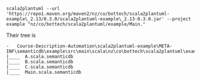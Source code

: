     scala2plantuml --url 'https://repo1.maven.org/maven2/nz/co/bottech/scala2plantuml-example\_2.13/0.3.0/scala2plantuml-example\_2.13-0.3.0.jar' --project example "nz/co/bottech/scala2plantuml/example/Main."

Their tree is

    -   Course-Description-Automation\scala2plantuml-example\META-INF\semanticdb\example\src\main\scala\nz\co\bottech\scala2plantuml\example
    |____  A.scala.semanticdb
    |____  B.scala.semanticdb
    |____  C.scala.semanticdb
    |____  Main.scala.semanticdb
